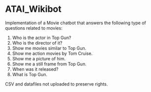 # ATAI_Wikibot

Implementation of a Movie chatbot that answers the following type of questions related to movies:

1) Who is the actor in Top Gun?
2) Who is the director of it? 
3) Show me movies similar to Top Gun. 
4) Show me action movies by Tom Cruise. 
5) Show me a picture of him. 
6) Show me a still frame from Top Gun. 
7) When was it released? 
8) What is Top Gun.

CSV and datafiles not uploaded to preserve rights.
